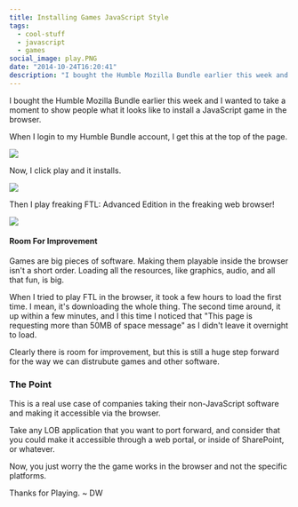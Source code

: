 ```yaml
---
title: Installing Games JavaScript Style
tags:
  - cool-stuff
  - javascript
  - games
social_image: play.PNG
date: "2014-10-24T16:20:41"
description: "I bought the Humble Mozilla Bundle earlier this week and I wanted to take a moment to show people what it looks like to install a JavaScript game in the browser."
---
```


[1]: play.PNG
[2]: ftl-1.PNG
[3]: ftl.PNG

I bought the Humble Mozilla Bundle earlier this week and I wanted to take a moment to show people what it looks like to install a JavaScript game in the browser.

When I login to my Humble Bundle account, I get this at the top of the page.

![][1]

Now, I click play and it installs.

![][2]

Then I play freaking FTL: Advanced Edition in the freaking web browser!

![][3]

#### Room For Improvement

Games are big pieces of software. Making them playable inside the browser isn't a short order. Loading all the resources, like graphics, audio, and all that fun, is big.

When I tried to play FTL in the browser, it took a few hours to load the first time. I mean, it's downloading the whole thing. The second time around, it up within a few minutes, and I this time I noticed that "This page is requesting more than 50MB of space message" as I didn't leave it overnight to load.

Clearly there is room for improvement, but this is still a huge step forward for the way we can distrubute games and other software.

### The Point

This is a real use case of companies taking their non-JavaScript software and making it accessible via the browser. 

Take any LOB application that you want to port forward, and consider that you could make it accessible through a web portal, or inside of SharePoint, or whatever.

Now, you just worry the the game works in the browser and not the specific platforms.

Thanks for Playing. ~ DW